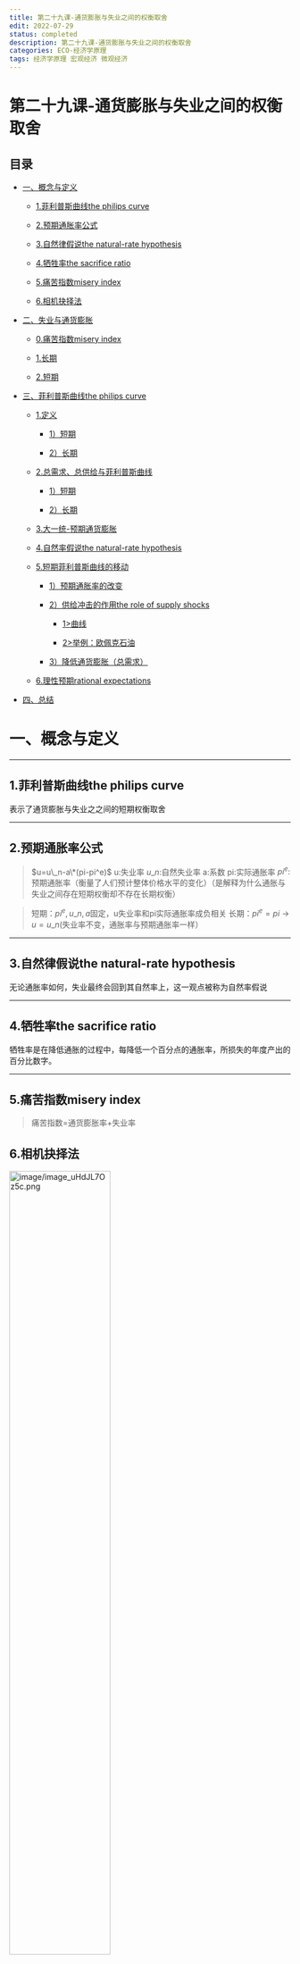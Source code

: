 ```yaml
---             
title: 第二十九课-通货膨胀与失业之间的权衡取舍
edit: 2022-07-29
status: completed
description: 第二十九课-通货膨胀与失业之间的权衡取舍
categories: ECO-经济学原理
tags: 经济学原理 宏观经济 微观经济
---
```

# 第二十九课-通货膨胀与失业之间的权衡取舍

## 目录

*   [一、概念与定义](#一概念与定义)

    *   [1.菲利普斯曲线the philips curve](#1菲利普斯曲线the-philips-curve)

    *   [2.预期通胀率公式](#2预期通胀率公式)

    *   [3.自然律假说the natural-rate hypothesis](#3自然律假说the-natural-rate-hypothesis)

    *   [4.牺牲率the sacrifice ratio](#4牺牲率the-sacrifice-ratio)

    *   [5.痛苦指数misery index](#5痛苦指数misery-index)

    *   [6.相机抉择法](#6相机抉择法)

*   [二、失业与通货膨胀](#二失业与通货膨胀)

    *   [0.痛苦指数misery index](#0痛苦指数misery-index)

    *   [1.长期](#1长期)

    *   [2.短期](#2短期)

*   [三、菲利普斯曲线the philips curve](#三菲利普斯曲线the-philips-curve)

    *   [1.定义](#1定义)

        *   [1）短期](#1短期)

        *   [2）长期](#2长期)

    *   [2.总需求、总供给与菲利普斯曲线](#2总需求总供给与菲利普斯曲线)

        *   [1）短期](#1短期-1)

        *   [2）长期](#2长期-1)

    *   [3.大一统-预期通货膨胀](#3大一统-预期通货膨胀)

    *   [4.自然率假说the natural-rate hypothesis](#4自然率假说the-natural-rate-hypothesis)

    *   [5.短期菲利普斯曲线的移动](#5短期菲利普斯曲线的移动)

        *   [1）预期通胀率的改变](#1预期通胀率的改变)

        *   [2）供给冲击的作用the role of supply shocks](#2供给冲击的作用the-role-of-supply-shocks)

            *   [1>曲线](#1曲线)

            *   [2>举例：欧佩克石油](#2举例欧佩克石油)

        *   [3）降低通货膨胀（总需求）](#3降低通货膨胀总需求)

    *   [6.理性预期rational expectations](#6理性预期rational-expectations)

*   [四、总结](#四总结)

# 一、概念与定义

***

## 1.菲利普斯曲线the philips curve

表示了通货膨胀与失业之之间的短期权衡取舍

***

## 2.预期通胀率公式

> $u=u\_n-a\*(pi-pi^e)$
> u:失业率
> $u\_n$:自然失业率
> a:系数
> pi:实际通胀率
> $pi^e:$预期通胀率（衡量了人们预计整体价格水平的变化）（是解释为什么通胀与失业之间存在短期权衡却不存在长期权衡）

> 短期：$pi^e,u\_n,a$固定，u失业率和pi实际通胀率成负相关
> 长期：$pi^e=pi$  → $u=u\_n$(失业率不变，通胀率与预期通胀率一样）

***

## 3.自然律假说the natural-rate hypothesis

无论通胀率如何，失业最终会回到其自然率上，这一观点被称为自然率假说

***

## 4.牺牲率the sacrifice ratio

牺牲率是在降低通胀的过程中，每降低一个百分点的通胀率，所损失的年度产出的百分比数字。

***

## 5.痛苦指数misery index

> 痛苦指数=通货膨胀率+失业率

## 6.相机抉择法

<img src="https://raw.githubusercontent.com/TX-Leo/TX-Leo.github.io/main/_posts/第二十九课-通货膨胀与失业之间的权衡取舍/image/image_uHdJL7Oz5c.png" width="60%" alt="image/image_uHdJL7Oz5c.png">

***

# 二、失业与通货膨胀

***

## 0.痛苦指数misery index

> 痛苦指数=通货膨胀率+失业率

<img src="https://raw.githubusercontent.com/TX-Leo/TX-Leo.github.io/main/_posts/第二十九课-通货膨胀与失业之间的权衡取舍/image/image_h2fqHtYtmu.png" width="60%" alt="image/image_h2fqHtYtmu.png">

<img src="https://raw.githubusercontent.com/TX-Leo/TX-Leo.github.io/main/_posts/第二十九课-通货膨胀与失业之间的权衡取舍/image/image_AL06uPTva4.png" width="60%" alt="image/image_AL06uPTva4.png">

***

## 1.长期

> 自然失业率→劳动力市场
> 通货膨胀→货币数量的增长
> 二者不相关

<img src="https://raw.githubusercontent.com/TX-Leo/TX-Leo.github.io/main/_posts/第二十九课-通货膨胀与失业之间的权衡取舍/image/image_bV-rBfNfb1.png" width="60%" alt="image/image_bV-rBfNfb1.png">

<img src="https://raw.githubusercontent.com/TX-Leo/TX-Leo.github.io/main/_posts/第二十九课-通货膨胀与失业之间的权衡取舍/image/image_L6pECxEiT4.png" width="60%" alt="image/image_L6pECxEiT4.png">

***

## 2.短期

> 短期权衡（负相关）

<img src="https://raw.githubusercontent.com/TX-Leo/TX-Leo.github.io/main/_posts/第二十九课-通货膨胀与失业之间的权衡取舍/image/image_8nSJE3q8qp.png" width="60%" alt="image/image_8nSJE3q8qp.png">

***

# 三、菲利普斯曲线the philips curve

***

## 1.定义

> 表示了通货膨胀与失业之之间的短期权衡取舍

<img src="https://raw.githubusercontent.com/TX-Leo/TX-Leo.github.io/main/_posts/第二十九课-通货膨胀与失业之间的权衡取舍/image/image_XY2HScHF2J.png" width="60%" alt="image/image_XY2HScHF2J.png">

<img src="https://raw.githubusercontent.com/TX-Leo/TX-Leo.github.io/main/_posts/第二十九课-通货膨胀与失业之间的权衡取舍/image/image_N4-P6Qz9z0.png" width="60%" alt="image/image_N4-P6Qz9z0.png">

***

### 1）短期

> 负相关

<img src="https://raw.githubusercontent.com/TX-Leo/TX-Leo.github.io/main/_posts/第二十九课-通货膨胀与失业之间的权衡取舍/image/image_82WnLHZR1n.png" width="60%" alt="image/image_82WnLHZR1n.png">

***

### 2）长期

> 自然失业率不变的垂直线

<img src="https://raw.githubusercontent.com/TX-Leo/TX-Leo.github.io/main/_posts/第二十九课-通货膨胀与失业之间的权衡取舍/image/image_Ppl_huKjOT.png" width="60%" alt="image/image_Ppl_huKjOT.png">

***

## 2.总需求、总供给与菲利普斯曲线

### 1）短期

> 总需求越大→经济产出越大→整体价格水平越高→更低的失业水平

<img src="https://raw.githubusercontent.com/TX-Leo/TX-Leo.github.io/main/_posts/第二十九课-通货膨胀与失业之间的权衡取舍/image/image_-FNc7hnCAM.png" width="60%" alt="image/image_-FNc7hnCAM.png">

<img src="https://raw.githubusercontent.com/TX-Leo/TX-Leo.github.io/main/_posts/第二十九课-通货膨胀与失业之间的权衡取舍/image/image_hJPVcqK_4u.png" width="60%" alt="image/image_hJPVcqK_4u.png">

<img src="https://raw.githubusercontent.com/TX-Leo/TX-Leo.github.io/main/_posts/第二十九课-通货膨胀与失业之间的权衡取舍/image/image_4eNuNOkwF2.png" width="60%" alt="image/image_4eNuNOkwF2.png">

***

### 2）长期

> 货币供给增加→总需求增加→价格提升→通货膨胀率增加→产出和失业率不变

<img src="https://raw.githubusercontent.com/TX-Leo/TX-Leo.github.io/main/_posts/第二十九课-通货膨胀与失业之间的权衡取舍/image/image_piF9PUFmAi.png" width="60%" alt="image/image_piF9PUFmAi.png">

***

## 3.大一统-预期通货膨胀

> $u=u\_n-a\*(pi-pi^e)$
> u:失业率
> $u\_n$:自然失业率
> a:系数
> pi:实际通胀率
> $pi^e:$预期通胀率（衡量了人们预计整体价格水平的变化）（是解释为什么通胀与失业之间存在短期权衡却不存在长期权衡）

> 短期：$pi^e,u\_n,a$固定，u失业率和pi实际通胀率成负相关
> 长期：$pi^e=pi$  → $u=u\_n$(失业率不变，通胀率与预期通胀率一样）

<img src="https://raw.githubusercontent.com/TX-Leo/TX-Leo.github.io/main/_posts/第二十九课-通货膨胀与失业之间的权衡取舍/image/image_PUmo6Lh7t8.png" width="60%" alt="image/image_PUmo6Lh7t8.png">

<img src="https://raw.githubusercontent.com/TX-Leo/TX-Leo.github.io/main/_posts/第二十九课-通货膨胀与失业之间的权衡取舍/image/image_FpCNg2QNTM.png" width="60%" alt="image/image_FpCNg2QNTM.png">

<img src="https://raw.githubusercontent.com/TX-Leo/TX-Leo.github.io/main/_posts/第二十九课-通货膨胀与失业之间的权衡取舍/image/image_4CVPetMQd3.png" width="60%" alt="image/image_4CVPetMQd3.png">

<img src="https://raw.githubusercontent.com/TX-Leo/TX-Leo.github.io/main/_posts/第二十九课-通货膨胀与失业之间的权衡取舍/image/image_d1hN4lygPc.png" width="60%" alt="image/image_d1hN4lygPc.png">

***

## 4.自然率假说the natural-rate hypothesis

> 无论通胀率如何，失业最终会回到其自然率上，这一观点被称为自然率假说

<img src="https://raw.githubusercontent.com/TX-Leo/TX-Leo.github.io/main/_posts/第二十九课-通货膨胀与失业之间的权衡取舍/image/image_vW8wkZHdbT.png" width="60%" alt="image/image_vW8wkZHdbT.png">

***

## 5.短期菲利普斯曲线的移动

### 1）预期通胀率的改变

<img src="https://raw.githubusercontent.com/TX-Leo/TX-Leo.github.io/main/_posts/第二十九课-通货膨胀与失业之间的权衡取舍/image/image_iF9X0jk-Qn.png" width="60%" alt="image/image_iF9X0jk-Qn.png">

***

### 2）供给冲击的作用the role of supply shocks

> 总供给减少→产出减少→价格上升→不利的失业与通胀的权衡→自然失业率增加（在通胀率不变的情况下）

#### 1>曲线

<img src="https://raw.githubusercontent.com/TX-Leo/TX-Leo.github.io/main/_posts/第二十九课-通货膨胀与失业之间的权衡取舍/image/image_XdJr-bJhUw.png" width="60%" alt="image/image_XdJr-bJhUw.png">

<img src="https://raw.githubusercontent.com/TX-Leo/TX-Leo.github.io/main/_posts/第二十九课-通货膨胀与失业之间的权衡取舍/image/image_QNRfQaF7iG.png" width="60%" alt="image/image_QNRfQaF7iG.png">

<img src="https://raw.githubusercontent.com/TX-Leo/TX-Leo.github.io/main/_posts/第二十九课-通货膨胀与失业之间的权衡取舍/image/image_nBixJGcjTv.png" width="60%" alt="image/image_nBixJGcjTv.png">

***

#### 2>举例：欧佩克石油

<img src="https://raw.githubusercontent.com/TX-Leo/TX-Leo.github.io/main/_posts/第二十九课-通货膨胀与失业之间的权衡取舍/image/image_90uAcBSquY.png" width="60%" alt="image/image_90uAcBSquY.png">

***

### 3）降低通货膨胀（总需求）

> 减低通货膨胀→货币增长减慢→总需求紧缩→生产减少→失业率增加（高失业，低产出）

<img src="https://raw.githubusercontent.com/TX-Leo/TX-Leo.github.io/main/_posts/第二十九课-通货膨胀与失业之间的权衡取舍/image/image_YtTtqab4eO.png" width="60%" alt="image/image_YtTtqab4eO.png">

<img src="https://raw.githubusercontent.com/TX-Leo/TX-Leo.github.io/main/_posts/第二十九课-通货膨胀与失业之间的权衡取舍/image/image_c0F9AYJ4zi.png" width="60%" alt="image/image_c0F9AYJ4zi.png">

<img src="https://raw.githubusercontent.com/TX-Leo/TX-Leo.github.io/main/_posts/第二十九课-通货膨胀与失业之间的权衡取舍/image/image_qiRBXi85HT.png" width="60%" alt="image/image_qiRBXi85HT.png">

> **牺牲率**：是在降低通胀的过程中，每降低一个百分点的通胀率，所损失的年度产出的百分比数字。

***

## 6.理性预期rational expectations

> **预期通胀**：是解释为什么通胀与失业之间存在短期权衡却不存在长期权衡的一个重要变量→合理预期→使短期权衡消失更快→牺牲率减小

<img src="https://raw.githubusercontent.com/TX-Leo/TX-Leo.github.io/main/_posts/第二十九课-通货膨胀与失业之间的权衡取舍/image/image_HRkpIdOtWS.png" width="60%" alt="image/image_HRkpIdOtWS.png">

<img src="https://raw.githubusercontent.com/TX-Leo/TX-Leo.github.io/main/_posts/第二十九课-通货膨胀与失业之间的权衡取舍/image/image_DFrHhIzaVz.png" width="60%" alt="image/image_DFrHhIzaVz.png">

<img src="https://raw.githubusercontent.com/TX-Leo/TX-Leo.github.io/main/_posts/第二十九课-通货膨胀与失业之间的权衡取舍/image/image_42Odt7_2HS.png" width="60%" alt="image/image_42Odt7_2HS.png">

***

# 四、总结

<img src="https://raw.githubusercontent.com/TX-Leo/TX-Leo.github.io/main/_posts/第二十九课-通货膨胀与失业之间的权衡取舍/image/image_tkEZMSn-EN.png" width="60%" alt="image/image_tkEZMSn-EN.png">

<img src="https://raw.githubusercontent.com/TX-Leo/TX-Leo.github.io/main/_posts/第二十九课-通货膨胀与失业之间的权衡取舍/image/image_-1J6wyWXvW.png" width="60%" alt="image/image_-1J6wyWXvW.png">

<img src="https://raw.githubusercontent.com/TX-Leo/TX-Leo.github.io/main/_posts/第二十九课-通货膨胀与失业之间的权衡取舍/image/image_7hCmifZDfn.png" width="60%" alt="image/image_7hCmifZDfn.png">

<img src="https://raw.githubusercontent.com/TX-Leo/TX-Leo.github.io/main/_posts/第二十九课-通货膨胀与失业之间的权衡取舍/image/image_CoxFfwe2Td.png" width="60%" alt="image/image_CoxFfwe2Td.png">
